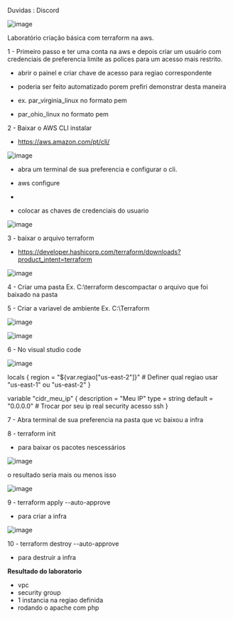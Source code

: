 Duvidas : Discord 

![image](https://user-images.githubusercontent.com/82802634/218651082-f8e7f959-f409-4b24-8b58-dc203791854c.png)


Laboratório criação básica com terraform na aws.

1 - Primeiro passo e ter uma conta na aws e depois criar um usuário com credenciais de preferencia limite as polices para um acesso mais restrito.

  - abrir o painel e criar chave de acesso para regiao correspondente
  - poderia ser feito automatizado porem prefiri demonstrar desta maneira
  
  - ex. par_virginia_linux no formato pem
  - par_ohio_linux   no formato pem



2 - Baixar o AWS CLI instalar

  - https://aws.amazon.com/pt/cli/
  
  ![image](https://user-images.githubusercontent.com/82802634/218651595-ce290db9-4910-4b83-b21b-3b1804894f36.png)

  
  - abra um terminal de sua preferencia e configurar o cli.
  
  - aws configure
  - 
  - colocar as chaves de credenciais do usuario
  
  ![image](https://user-images.githubusercontent.com/82802634/218652056-a49b01df-c2f8-49ec-989c-37441883b608.png)

  
3 - baixar o arquivo terraform

  - https://developer.hashicorp.com/terraform/downloads?product_intent=terraform

![image](https://user-images.githubusercontent.com/82802634/218653404-ee93a9e7-4ed9-4486-a857-b606c9e87452.png)


4 - Criar uma pasta Ex. C:\terraform  descompactar o arquivo que foi baixado na pasta

5 - Criar a variavel de ambiente  Ex. C:\Terraform

![image](https://user-images.githubusercontent.com/82802634/218652625-5e240c2a-f162-4416-b740-52d54323723f.png)

![image](https://user-images.githubusercontent.com/82802634/218652731-29e126ad-ce3e-4233-b98d-9e80f78a7352.png)


6 - No visual studio code

![image](https://user-images.githubusercontent.com/82802634/218653702-ca191dea-ada0-4cd5-99a3-2942db548f35.png)


locals {
  region = "${var.regiao["us-east-2"]}" # Definer qual regiao usar "us-east-1" ou "us-east-2"
}

variable "cidr_meu_ip" {
  description = "Meu IP"
  type        = string
  default     = "0.0.0.0" # Trocar por seu ip real security acesso ssh
}

7 - Abra terminal de sua preferencia na pasta que vc baixou a infra

8 - terraform init 
  - para baixar os pacotes nescessários

![image](https://user-images.githubusercontent.com/82802634/218654096-1cb6d756-ae6d-4173-bbed-1ac5f8c6b864.png)

o resultado seria mais ou menos isso

![image](https://user-images.githubusercontent.com/82802634/218654232-e80666ea-e424-4546-9ff0-fab8642f2f0e.png)


9 - terraform apply --auto-approve
  - para criar a infra

![image](https://user-images.githubusercontent.com/82802634/218654380-555f4732-6043-4ca4-889b-01e8b40f7352.png)

   
10 - terraform destroy --auto-approve
  - para destruir a infra

<b> Resultado do laboratorio </b>

 - vpc 
 - security group
 - 1 instancia na regiao definida
 - rodando o apache com php

